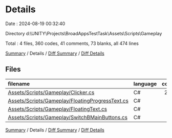 # Details

Date : 2024-08-19 00:32:40

Directory d:\\UNITY\\Projects\\BroadAppsTestTask\\Assets\\Scripts\\Gameplay

Total : 4 files,  360 codes, 41 comments, 73 blanks, all 474 lines

[Summary](results.md) / Details / [Diff Summary](diff.md) / [Diff Details](diff-details.md)

## Files
| filename | language | code | comment | blank | total |
| :--- | :--- | ---: | ---: | ---: | ---: |
| [Assets/Scripts/Gameplay/Clicker.cs](/Assets/Scripts/Gameplay/Clicker.cs) | C# | 270 | 35 | 52 | 357 |
| [Assets/Scripts/Gameplay/FloatingProgressText.cs](/Assets/Scripts/Gameplay/FloatingProgressText.cs) | C# | 24 | 3 | 6 | 33 |
| [Assets/Scripts/Gameplay/FloatingText.cs](/Assets/Scripts/Gameplay/FloatingText.cs) | C# | 24 | 3 | 6 | 33 |
| [Assets/Scripts/Gameplay/SwitchBMainButtons.cs](/Assets/Scripts/Gameplay/SwitchBMainButtons.cs) | C# | 42 | 0 | 9 | 51 |

[Summary](results.md) / Details / [Diff Summary](diff.md) / [Diff Details](diff-details.md)